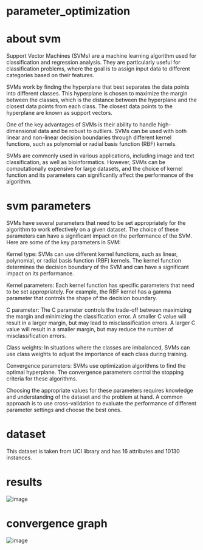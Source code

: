 # parameter_optimization
# about svm
Support Vector Machines (SVMs) are a machine learning algorithm used for classification and regression analysis. They are particularly useful for classification problems, where the goal is to assign input data to different categories based on their features.

SVMs work by finding the hyperplane that best separates the data points into different classes. This hyperplane is chosen to maximize the margin between the classes, which is the distance between the hyperplane and the closest data points from each class. The closest data points to the hyperplane are known as support vectors.

One of the key advantages of SVMs is their ability to handle high-dimensional data and be robust to outliers. SVMs can be used with both linear and non-linear decision boundaries through different kernel functions, such as polynomial or radial basis function (RBF) kernels.

SVMs are commonly used in various applications, including image and text classification, as well as bioinformatics. However, SVMs can be computationally expensive for large datasets, and the choice of kernel function and its parameters can significantly affect the performance of the algorithm.
# svm parameters
SVMs have several parameters that need to be set appropriately for the algorithm to work effectively on a given dataset. The choice of these parameters can have a significant impact on the performance of the SVM. Here are some of the key parameters in SVM:

Kernel type: SVMs can use different kernel functions, such as linear, polynomial, or radial basis function (RBF) kernels. The kernel function determines the decision boundary of the SVM and can have a significant impact on its performance.

Kernel parameters: Each kernel function has specific parameters that need to be set appropriately. For example, the RBF kernel has a gamma parameter that controls the shape of the decision boundary.

C parameter: The C parameter controls the trade-off between maximizing the margin and minimizing the classification error. A smaller C value will result in a larger margin, but may lead to misclassification errors. A larger C value will result in a smaller margin, but may reduce the number of misclassification errors.

Class weights: In situations where the classes are imbalanced, SVMs can use class weights to adjust the importance of each class during training.
    
Convergence parameters: SVMs use optimization algorithms to find the optimal hyperplane. The convergence parameters control the stopping criteria for these algorithms.

Choosing the appropriate values for these parameters requires knowledge and understanding of the dataset and the problem at hand. A common approach is to use cross-validation to evaluate the performance of different parameter settings and choose the best ones.
# dataset
This dataset is taken from UCI library and has 16 attributes and 10130 instances.

# results

![image](https://user-images.githubusercontent.com/108456994/233180863-c55d4db6-c3cf-4986-a492-f0015399bb2b.png)


# convergence graph

![image](https://user-images.githubusercontent.com/108456994/233181179-a311a425-6b2a-41cb-9bcb-7a9757356df3.png)

